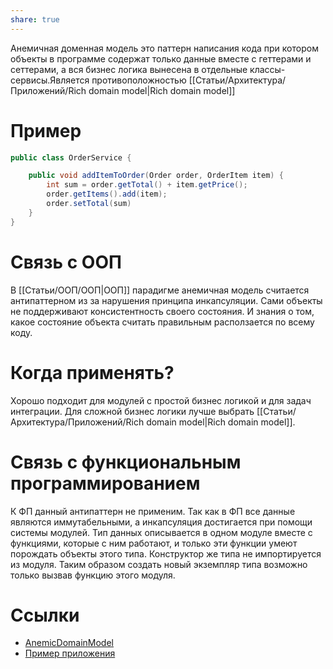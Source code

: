 ```yaml
---
share: true
---
```


Анемичная доменная модель это паттерн написания кода при котором объекты в программе содержат только данные вместе с геттерами и сеттерами, а вся бизнес логика вынесена в отдельные классы-сервисы.Является противоположностью [[Статьи/Архитектура/Приложений/Rich domain model|Rich domain model]]

# Пример

```java
public class OrderService {

    public void addItemToOrder(Order order, OrderItem item) {
        int sum = order.getTotal() + item.getPrice();
        order.getItems().add(item);
        order.setTotal(sum)
    }
}
```

# Связь с ООП
В [[Статьи/ООП/ООП|ООП]] парадигме анемичная модель считается антипаттерном из за нарушения принципа инкапсуляции. Сами объекты не поддерживают консистентность своего состояния. И знания о том, какое состояние объекта считать правильным расползается по всему коду.

# Когда применять?
Хорошо подходит для модулей с простой бизнес логикой и для задач интеграции. Для сложной бизнес логики лучше выбрать [[Статьи/Архитектура/Приложений/Rich domain model|Rich domain model]]. 

# Связь с функциональным программированием
К ФП данный антипаттерн не применим. Так как в ФП все данные являются иммутабельными, а инкапсуляция достигается при помощи системы модулей. Тип данных описывается в одном модуле вместе с функциями, которые с ним работают, и только эти функции умеют порождать объекты этого типа. Конструктор же типа не импортируется из модуля. Таким образом создать новый экземпляр типа возможно только вызвав функцию этого модуля.

# Ссылки
- [AnemicDomainModel](https://www.martinfowler.com/bliki/AnemicDomainModel.html)
- [Пример приложения](https://github.com/neherim/java-guild-katas/tree/master/money-transfer/money-transfer-anemic)
